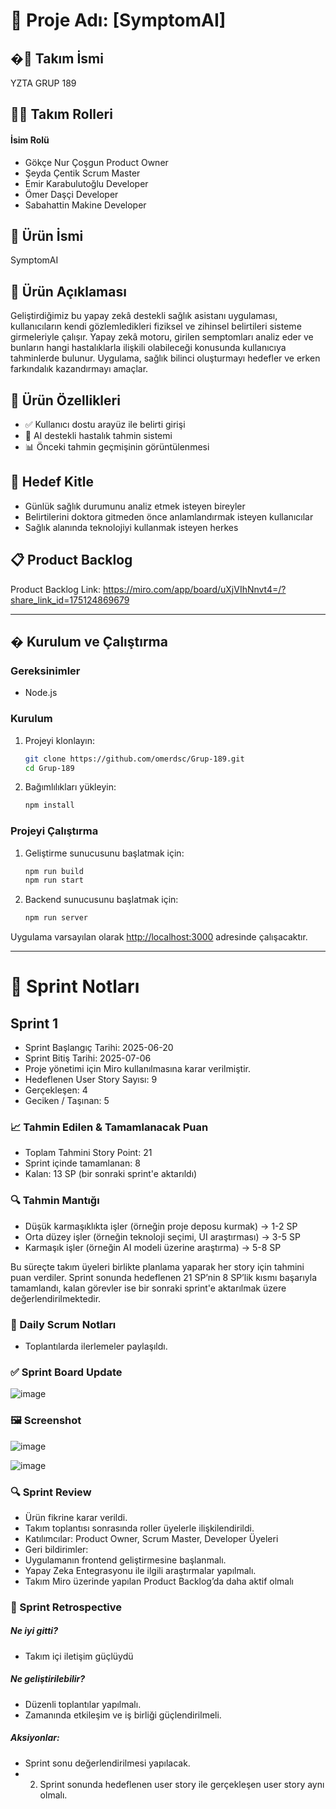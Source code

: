 # 🧠 Proje Adı: [SymptomAI]

## �👥 Takım İsmi

YZTA GRUP 189

## 🧑‍💼 Takım Rolleri
#### İsim	Rolü

* Gökçe Nur Çoşgun	Product Owner
* Şeyda Çentik	Scrum Master
* Emir Karabulutoğlu	Developer
* Ömer Daşçi	Developer
* Sabahattin Makine	Developer

## 📌 Ürün İsmi
SymptomAI

## 📝 Ürün Açıklaması
Geliştirdiğimiz bu yapay zekâ destekli sağlık asistanı uygulaması, kullanıcıların kendi gözlemledikleri fiziksel ve zihinsel belirtileri sisteme girmeleriyle çalışır. Yapay zekâ motoru, girilen semptomları analiz eder ve bunların hangi hastalıklarla ilişkili olabileceği konusunda kullanıcıya tahminlerde bulunur. Uygulama, sağlık bilinci oluşturmayı hedefler ve erken farkındalık kazandırmayı amaçlar.

## 🚀 Ürün Özellikleri
*	✅ Kullanıcı dostu arayüz ile belirti girişi
*	🤖 AI destekli hastalık tahmin sistemi
*	📊 Önceki tahmin geçmişinin görüntülenmesi

## 🎯 Hedef Kitle
*	Günlük sağlık durumunu analiz etmek isteyen bireyler
*	Belirtilerini doktora gitmeden önce anlamlandırmak isteyen kullanıcılar
*	Sağlık alanında teknolojiyi kullanmak isteyen herkes
## 📋 Product Backlog
Product Backlog Link: https://miro.com/app/board/uXjVIhNnvt4=/?share_link_id=175124869679
________________________________________
## � Kurulum ve Çalıştırma

### Gereksinimler
* Node.js 

### Kurulum
1. Projeyi klonlayın:
   ```bash
   git clone https://github.com/omerdsc/Grup-189.git
   cd Grup-189
   ```

2. Bağımlılıkları yükleyin:
   ```bash
   npm install
   ```

### Projeyi Çalıştırma
1. Geliştirme sunucusunu başlatmak için:
   ```bash
   npm run build
   npm run start
   ```
2. Backend sunucusunu başlatmak için:
   ```bash
   npm run server
   ```

Uygulama varsayılan olarak [http://localhost:3000](http://localhost:3000) adresinde çalışacaktır.



________________________________________________________________________________________________________________________

# 🧾 Sprint Notları
## Sprint 1
*	Sprint Başlangıç Tarihi: 2025-06-20
*	Sprint Bitiş Tarihi: 2025-07-06
*	Proje yönetimi için Miro kullanılmasına karar verilmiştir.
*	Hedeflenen User Story Sayısı: 9
*	Gerçekleşen: 4
*	Geciken / Taşınan: 5

### 📈 Tahmin Edilen & Tamamlanacak Puan
*	Toplam Tahmini Story Point: 21
*	Sprint içinde tamamlanan: 8
*	Kalan: 13 SP (bir sonraki sprint'e aktarıldı)

### 🔍 Tahmin Mantığı
*	Düşük karmaşıklıkta işler (örneğin proje deposu kurmak) → 1-2 SP
*	Orta düzey işler (örneğin teknoloji seçimi, UI araştırması) → 3-5 SP
*	Karmaşık işler (örneğin AI modeli üzerine araştırma) → 5-8 SP

Bu süreçte takım üyeleri birlikte planlama yaparak her story için tahmini puan verdiler.
Sprint sonunda hedeflenen 21 SP’nin 8 SP’lik kısmı başarıyla tamamlandı, kalan görevler ise bir sonraki sprint'e aktarılmak üzere değerlendirilmektedir.

### 📅 Daily Scrum Notları
*	Toplantılarda ilerlemeler paylaşıldı. 
### ✅ Sprint Board Update
![image](https://github.com/user-attachments/assets/872808d7-f263-4691-8533-c42c3757458a)

 

### 🖼️ Screenshot
![image](https://github.com/user-attachments/assets/7475a309-6e12-40f1-8b05-e224fd8b8666)

 ![image](https://github.com/user-attachments/assets/8a91ca64-2d2c-4a7a-a595-7c6a7dbeb5fb)

### 🔍 Sprint Review
*	Ürün fikrine karar verildi. 
*	Takım toplantısı sonrasında roller üyelerle ilişkilendirildi.
*	Katılımcılar: Product Owner, Scrum Master, Developer Üyeleri
*	Geri bildirimler:
*	Uygulamanın frontend geliştirmesine başlanmalı. 
*	Yapay Zeka Entegrasyonu ile ilgili araştırmalar yapılmalı. 
*	Takım Miro üzerinde yapılan Product Backlog’da daha aktif olmalı
  
### 🔁 Sprint Retrospective
 #####	Ne iyi gitti?
*	Takım içi iletişim güçlüydü
 #####	Ne geliştirilebilir?
*	Düzenli toplantılar yapılmalı.
*	Zamanında etkileşim ve iş birliği güçlendirilmeli. 
 #####	Aksiyonlar:
* Sprint sonu değerlendirilmesi yapılacak. 
* 2. Sprint sonunda hedeflenen user story ile gerçekleşen user story aynı olmalı. 

